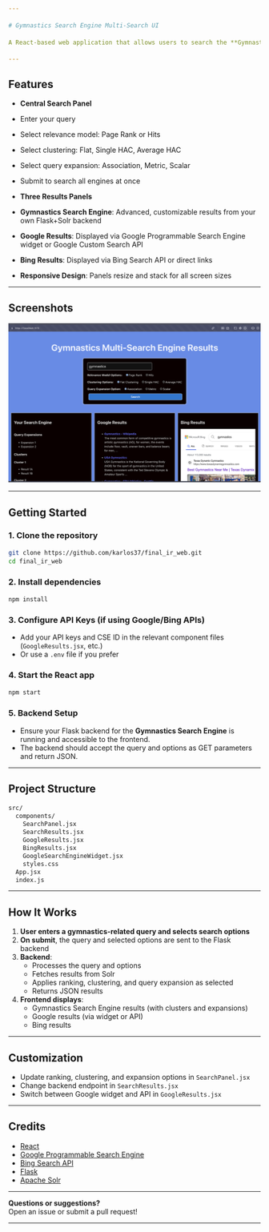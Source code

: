 ```yaml
---

# Gymnastics Search Engine Multi-Search UI

A React-based web application that allows users to search the **Gymnastics Search Engine** (with advanced ranking, clustering, and query expansion options) and compare results side-by-side with Google and Bing.

---
```


## Features

-  **Central Search Panel**
- Enter your query
- Select relevance model: Page Rank or Hits
- Select clustering: Flat, Single HAC, Average HAC
- Select query expansion: Association, Metric, Scalar
- Submit to search all engines at once

-  **Three Results Panels**
- **Gymnastics Search Engine**: Advanced, customizable results from your own Flask+Solr backend
- **Google Results**: Displayed via Google Programmable Search Engine widget or Google Custom Search API
- **Bing Results**: Displayed via Bing Search API or direct links

-  **Responsive Design**: Panels resize and stack for all screen sizes

---

## Screenshots

![App Screenshot](src/assets/App-ss.png) <!-- Replace with your actual screenshot file -->

---

## Getting Started

### 1. Clone the repository

```bash
git clone https://github.com/karlos37/final_ir_web.git
cd final_ir_web
```

### 2. Install dependencies

```bash
npm install
```

### 3. Configure API Keys (if using Google/Bing APIs)

-  Add your API keys and CSE ID in the relevant component files (`GoogleResults.jsx`, etc.)
-  Or use a `.env` file if you prefer

### 4. Start the React app

```bash
npm start
```

### 5. Backend Setup

-  Ensure your Flask backend for the **Gymnastics Search Engine** is running and accessible to the frontend.
-  The backend should accept the query and options as GET parameters and return JSON.

---

## Project Structure

```plaintext
src/
  components/
    SearchPanel.jsx
    SearchResults.jsx
    GoogleResults.jsx
    BingResults.jsx
    GoogleSearchEngineWidget.jsx
    styles.css
  App.jsx
  index.js
```

---

## How It Works

1. **User enters a gymnastics-related query and selects search options**
2. **On submit**, the query and selected options are sent to the Flask backend
3. **Backend**:
    - Processes the query and options
    - Fetches results from Solr
    - Applies ranking, clustering, and query expansion as selected
    - Returns JSON results
4. **Frontend displays**:
    - Gymnastics Search Engine results (with clusters and expansions)
    - Google results (via widget or API)
    - Bing results

---

## Customization

-  Update ranking, clustering, and expansion options in `SearchPanel.jsx`
-  Change backend endpoint in `SearchResults.jsx`
-  Switch between Google widget and API in `GoogleResults.jsx`

---

## Credits

-  [React](https://reactjs.org/)
-  [Google Programmable Search Engine](https://programmablesearchengine.google.com/)
-  [Bing Search API](https://www.microsoft.com/en-us/bing/apis/bing-search-api-v7)
-  [Flask](https://flask.palletsprojects.com/)
-  [Apache Solr](https://solr.apache.org/)

---

**Questions or suggestions?**  
Open an issue or submit a pull request!

---